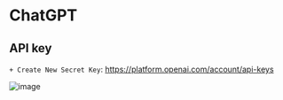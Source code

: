 # ChatGPT 

## API key
```+ Create New Secret Key```: https://platform.openai.com/account/api-keys

![image](.asset/chatgpt.png)
